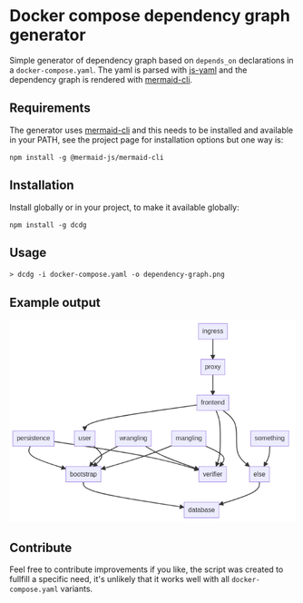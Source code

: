 # Docker compose dependency graph generator

Simple generator of dependency graph based on ```depends_on``` declarations in a ```docker-compose.yaml```. The yaml is parsed with [js-yaml](https://github.com/nodeca/js-yaml) and the dependency graph is rendered with [mermaid-cli](https://github.com/mermaid-js/mermaid-cli).

## Requirements

The generator uses [mermaid-cli](https://github.com/mermaid-js/mermaid-cli) and this needs to be installed and available in your PATH, see the project page for installation options but one way is:

```
npm install -g @mermaid-js/mermaid-cli
```

## Installation

Install globally or in your project, to make it available globally:

```
npm install -g dcdg
```

## Usage

```
> dcdg -i docker-compose.yaml -o dependency-graph.png
```

## Example output


<p align="center">
  <img src="https://github.com/oflisback/dcdg/blob/main/docs/example.png?raw=true" alt="Example graph"/>
</p>

## Contribute

Feel free to contribute improvements if you like, the script was created to fullfill a specific need, it's unlikely that it works well with all ```docker-compose.yaml``` variants.

